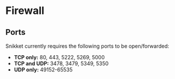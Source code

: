 # Firewall

## Ports

Snikket currently requires the following ports to be open/forwarded:

- **TCP only:** 80, 443, 5222, 5269, 5000
- **TCP and UDP:** 3478, 3479, 5349, 5350
- **UDP only:** 49152-65535
